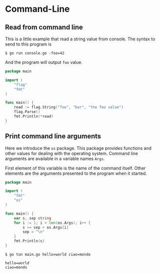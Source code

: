 # Command-Line

## Read from command line

This is a little example that read a string value from console. The syntax to send to this program is

    $ go run console.go -foo=42

And the program will output `foo` value.

```go
package main

import (
	"flag"
	"fmt"
)

func main() {
	read := flag.String("foo", "bar", "the foo value")
	flag.Parse()
	fmt.Println(*read)
}
```

## Print command line arguments

Here we introduce the `os` package. This package provides functions and other values for dealing with the operating system. Command line arguments are available in a variable names `Args`.

First element of this variable is the name of the command itself. Other elements are the arguments presented to the program when it started.

```go
package main

import (
	"fmt"
	"os"
)

func main() {
	var s, sep string
	for i := 1; i < len(os.Args); i++ {
		s += sep + os.Args[i]
		sep = "\n"
	}
	fmt.Println(s)
}
```

    $ go tun main.go hello=world ciao=mondo
    
    hello=world
    ciao=mondo
    
    
